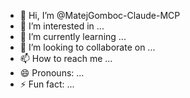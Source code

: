 - 👋 Hi, I’m @MatejGomboc-Claude-MCP
- 👀 I’m interested in ...
- 🌱 I’m currently learning ...
- 💞️ I’m looking to collaborate on ...
- 📫 How to reach me ...
- 😄 Pronouns: ...
- ⚡ Fun fact: ...

<!---
MatejGomboc-Claude-MCP/MatejGomboc-Claude-MCP is a ✨ special ✨ repository because its `README.md` (this file) appears on your GitHub profile.
You can click the Preview link to take a look at your changes.
--->

